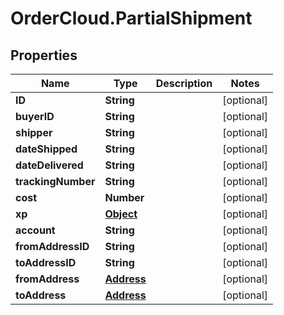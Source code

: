 # OrderCloud.PartialShipment

## Properties
Name | Type | Description | Notes
------------ | ------------- | ------------- | -------------
**ID** | **String** |  | [optional] 
**buyerID** | **String** |  | [optional] 
**shipper** | **String** |  | [optional] 
**dateShipped** | **String** |  | [optional] 
**dateDelivered** | **String** |  | [optional] 
**trackingNumber** | **String** |  | [optional] 
**cost** | **Number** |  | [optional] 
**xp** | [**Object**](.md) |  | [optional] 
**account** | **String** |  | [optional] 
**fromAddressID** | **String** |  | [optional] 
**toAddressID** | **String** |  | [optional] 
**fromAddress** | [**Address**](Address.md) |  | [optional] 
**toAddress** | [**Address**](Address.md) |  | [optional] 


